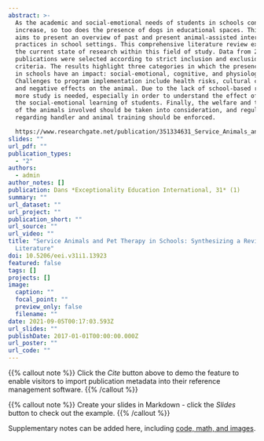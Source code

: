 ```yaml
---
abstract: >-
  As the academic and social-emotional needs of students in schools continue to
  increase, so too does the presence of dogs in educational spaces. This article
  aims to present an overview of past and present animal-assisted intervention
  practices in school settings. This comprehensive literature review examines
  the current state of research within this field of study. Data from 29
  publications were selected according to strict inclusion and exclusion
  criteria. The results highlight three categories in which the presence of dogs
  in schools have an impact: social-emotional, cognitive, and physiological.
  Challenges to program implementation include health risks, cultural context,
  and negative effects on the animal. Due to the lack of school-based research,
  more study is needed, especially in order to understand the effect of dogs on
  the social-emotional learning of students. Finally, the welfare and training
  of the animals involved should be taken into consideration, and regulations
  regarding handler and animal training should be enforced.

  https://www.researchgate.net/publication/351334631_Service_Animals_and_Pet_Therapy_in_Schools_Synthesizing_a_Review_of_the_Literature
slides: ""
url_pdf: ""
publication_types:
  - "2"
authors:
  - admin
author_notes: []
publication: Dans *Exceptionality Education International, 31* (1)
summary: ""
url_dataset: ""
url_project: ""
publication_short: ""
url_source: ""
url_video: ""
title: "Service Animals and Pet Therapy in Schools: Synthesizing a Review of the
  Literature"
doi: 10.5206/eei.v31i1.13923
featured: false
tags: []
projects: []
image:
  caption: ""
  focal_point: ""
  preview_only: false
  filename: ""
date: 2021-09-05T00:17:03.593Z
url_slides: ""
publishDate: 2017-01-01T00:00:00.000Z
url_poster: ""
url_code: ""
---
```


{{% callout note %}}
Click the *Cite* button above to demo the feature to enable visitors to import publication metadata into their reference management software.
{{% /callout %}}

{{% callout note %}}
Create your slides in Markdown - click the *Slides* button to check out the example.
{{% /callout %}}

Supplementary notes can be added here, including [code, math, and images](https://wowchemy.com/docs/writing-markdown-latex/).
